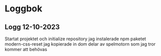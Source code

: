 # Loggbok

## Logg 12-10-2023
Startat projektet och initialize repository
jag instalerade npm paketet modern-css-reset
jag kopierade in dom delar av spelmotorn som jag tror kommer att behövas
